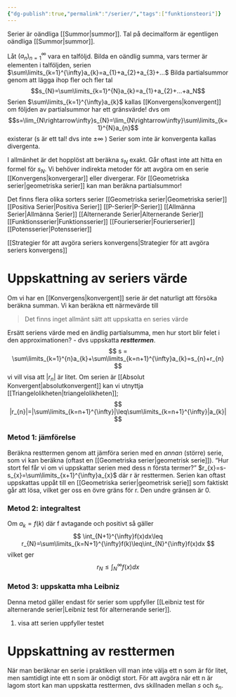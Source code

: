 ```yaml
---
{"dg-publish":true,"permalink":"/serier/","tags":["funktionsteori"]}
---
```


Serier är oändliga [[Summor\|summor]]. Tal på decimalform är egentligen oändliga [[Summor\|summor]].

Låt $(a_{n})_{n=1}^{\infty}$ vara en talföljd. Bilda en oändlig summa, vars termer är elementen i talföljden, serien $\sum\limits_{k=1}^{\infty}a_{k}=a_{1}+a_{2}+a_{3}+...$
Bilda partialsummor genom att lägga ihop fler och fler tal 
$$s_{N}=\sum\limits_{k=1}^{N}a_{k}=a_{1}+a_{2}+...+a_N$$
Serien $\sum\limits_{k=1}^{\infty}a_{k}$ kallas [[Konvergens\|konvergent]] om följden av partialsummor har ett gränsvärde! dvs om 
$$s=\lim_{N\rightarrow\infty}s_{N}=\lim_{N\rightarrow\infty}\sum\limits_{k=1}^{N}a_{n}$$
existerar (s är ett tal! dvs inte $\pm \infty$ )
Serier som inte är konvergenta kallas divergenta. 

I allmänhet är det hopplöst att beräkna $s_N$ exakt. Går oftast inte att hitta en formel för $s_{N}$. Vi behöver indirekta metoder för att avgöra om en serie [[Konvergens\|konvergerar]] eller divergerar. För [[Geometriska serier\|geometriska serier]] kan man beräkna partialsummor!
 
Det finns flera olika sorters serier
[[Geometriska serier\|Geometriska serier]]
[[Positiva Serier\|Positiva Serier]]
[[P-Serier\|P-Serier]]
[[Allmänna Serier\|Allmänna Serier]]
[[Alternerande Serier\|Alternerande Serier]]
[[Funktionsserier\|Funktionsserier]]
[[Fourierserier\|Fourierserier]]
[[Potensserier\|Potensserier]]

[[Strategier för att avgöra seriers konvergens\|Strategier för att avgöra seriers konvergens]]

# Uppskattning av seriers värde
Om vi har en [[Konvergens\|konvergent]] serie är det naturligt att försöka beräkna summan. Vi kan beräkna ett närmevärde till 

> Det finns inget allmänt sätt att uppskatta en series värde

Ersätt seriens värde med en ändlig partialsumma, men hur stort blir felet i den approximationen? - dvs uppskatta ***resttermen***.
$$
s = \sum\limits_{k=1}^{n}a_{k}+\sum\limits_{k=n+1}^{\infty}a_{k}=s_{n}+r_{n}
$$
vi vill visa att $|r_{n}|$ är litet. Om serien är [[Absolut Konvergent\|absolutkonvergent]] kan vi utnyttja [[Triangelolikheten\|triangelolikheten]];
$$
|r_{n}|=|\sum\limits_{k=n+1}^{\infty}|\leq\sum\limits_{k=n+1}^{\infty}|a_{k}|
$$
### Metod 1: jämförelse
Beräkna resttermen genom att jämföra serien med en *annan* (större) serie, som vi kan beräkna (oftast en [[Geometriska serier\|geometrisk serie]]). “Hur stort fel får vi om vi uppskattar serien med dess n första termer?”
 $r_{x}=s-s_{x}=\sum\limits_{x+1}^{\infty}a_{x}$ 
 där r är resttermen. Serien kan oftast uppskattas uppåt till en [[Geometriska serier\|geometrisk serie]] som faktiskt går att lösa, vilket ger oss en övre gräns för r. Den undre gränsen är 0.

### Metod 2: integraltest
Om $a_{k}=f(k)$ där f avtagande och positivt så gäller
$$
\int_{N+1}^{\infty}f(x)dx\leq r_{N}=\sum\limits_{k=N+1}^{\infty}f(k)\leq\int_{N}^{\infty}f(x)dx
$$
vilket ger
$$
r_{N}\leq\int_{N}^{\infty}f(x)dx
$$
### Metod 3: uppskatta mha Leibniz
Denna metod gäller endast för serier som uppfyller [[Leibniz test för alternerande serier\|Leibniz test för alternerande serier]].
1. visa att serien uppfyller testet

# Uppskattning av resttermen
När man beräknar en serie i praktiken vill man inte välja ett n som är för litet, men samtidigt inte ett n som är onödigt stort. För att avgöra när ett n är lagom stort kan man uppskatta resttermen, dvs skillnaden mellan $s$ och $s_{n}$. 

